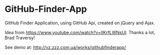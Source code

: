 # GitHub-Finder-App
GitHub Finder Application, using GitHub Api, created on jQuery and Ajax.

Idea from https://www.youtube.com/watch?v=lIKrfLWNsUI. 
Thanks a lot, Brad Traversy!

See demo at: http://vz.zzz.com.ua/works/githubfinderapp/
